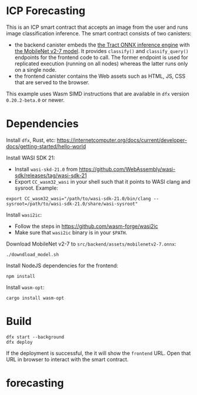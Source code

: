 # ICP Forecasting

This is an ICP smart contract that accepts an image from the user and runs image classification inference.
The smart contract consists of two canisters:

- the backend canister embeds the [the Tract ONNX inference engine](https://github.com/sonos/tract) with [the MobileNet v2-7 model](https://github.com/onnx/models/tree/main/validated/vision/classification/mobilenet).
  It provides `classify()` and `classify_query()` endpoints for the frontend code to call.
  The former endpoint is used for replicated execution (running on all nodes) whereas the latter runs only on a single node.
- the frontend canister contains the Web assets such as HTML, JS, CSS that are served to the browser.

This example uses Wasm SIMD instructions that are available in `dfx` version `0.20.2-beta.0` or newer.

# Dependencies

Install `dfx`, Rust, etc: https://internetcomputer.org/docs/current/developer-docs/getting-started/hello-world

Install WASI SDK 21:

- Install `wasi-skd-21.0` from https://github.com/WebAssembly/wasi-sdk/releases/tag/wasi-sdk-21
- Export `CC_wasm32_wasi` in your shell such that it points to WASI clang and sysroot. Example:

```
export CC_wasm32_wasi="/path/to/wasi-sdk-21.0/bin/clang --sysroot=/path/to/wasi-sdk-21.0/share/wasi-sysroot"
``` 

Install `wasi2ic`:
- Follow the steps in https://github.com/wasm-forge/wasi2ic
- Make sure that `wasi2ic` binary is in your `$PATH`.

Download MobileNet v2-7 to `src/backend/assets/mobilenetv2-7.onnx`:

```
./downdload_model.sh
```

Install NodeJS dependencies for the frontend:

```
npm install
```

Install `wasm-opt`:

```
cargo install wasm-opt
```

# Build

```
dfx start --background
dfx deploy
```

If the deployment is successful, the it will show the `frontend` URL.
Open that URL in browser to interact with the smart contract.
# forecasting
